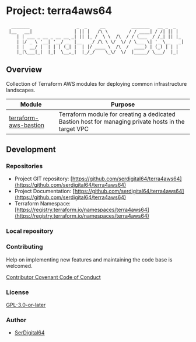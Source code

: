 # Project: terra4aws64

```text
  _______                  _  _     __          _______   __ _  _
 |__   __|                | || |   /\ \        / / ____| / /| || |
    | | ___ _ __ _ __ __ _| || |_ /  \ \  /\  / / (___  / /_| || |_
    | |/ _ \ '__| '__/ _` |__   _/ /\ \ \/  \/ / \___ \| '_ \__   _|
    | |  __/ |  | | | (_| |  | |/ ____ \  /\  /  ____) | (_) | | |
    |_|\___|_|  |_|  \__,_|  |_/_/    \_\/  \/  |_____/ \___/  |_|

```

## Overview

Collection of Terraform AWS modules for deploying common infrastructure landscapes.

| Module                                                                        | Purpose                                                                                             |
| ----------------------------------------------------------------------------- | --------------------------------------------------------------------------------------------------- |
| [terraform-aws-bastion](https://github.com/terra4aws64/terraform-aws-bastion) | Terraform module for creating a dedicated Bastion host for managing private hosts in the target VPC |

## Development

### Repositories

- Project GIT repository: [https://github.com/serdigital64/terra4aws64](https://github.com/serdigital64/terra4aws64)
- Project Documentation: [https://github.com/serdigital64/terra4aws64](https://github.com/serdigital64/terra4aws64)
- Terraform Namespace: [https://registry.terraform.io/namespaces/terra4aws64](https://registry.terraform.io/namespaces/terra4aws64)

### Local repository

### Contributing

Help on implementing new features and maintaining the code base is welcomed.

[Contributor Covenant Code of Conduct](./CODE_OF_CONDUCT.md)

### License

[GPL-3.0-or-later](https://www.gnu.org/licenses/gpl-3.0.txt)

### Author

- [SerDigital64](https://serdigital64.github.io/)
